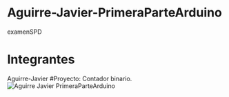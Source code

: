 # Aguirre-Javier-PrimeraParteArduino
examenSPD
# Integrantes
Aguirre-Javier
#Proyecto: Contador binario.
![Aguirre Javier PrimeraParteArduino](https://github.com/Javih95/Aguirre-Javier-PrimeraParteArduino/assets/138259835/5e24eae8-3d29-4129-8b76-c0d8a17f207e)

